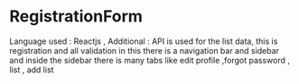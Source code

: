 # RegistrationForm
Language used : Reactjs , Additional : API is used for the list data, this is registration and all validation in this there is a navigation bar and sidebar and inside the sidebar there is many tabs like edit profile ,forgot password , list , add list  
